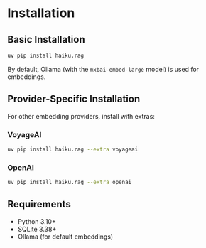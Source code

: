 # Installation

## Basic Installation

```bash
uv pip install haiku.rag
```

By default, Ollama (with the `mxbai-embed-large` model) is used for embeddings.

## Provider-Specific Installation

For other embedding providers, install with extras:

### VoyageAI

```bash
uv pip install haiku.rag --extra voyageai
```

### OpenAI

```bash
uv pip install haiku.rag --extra openai
```

## Requirements

- Python 3.10+
- SQLite 3.38+
- Ollama (for default embeddings)
